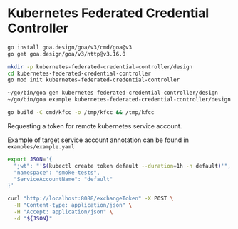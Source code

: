 # Kubernetes Federated Credential Controller

```bash
go install goa.design/goa/v3/cmd/goa@v3
go get goa.design/goa/v3/http@v3.16.0

mkdir -p kubernetes-federated-credential-controller/design
cd kubernetes-federated-credential-controller
go mod init kubernetes-federated-credential-controller

~/go/bin/goa gen kubernetes-federated-credential-controller/design
~/go/bin/goa example kubernetes-federated-credential-controller/design

go build -C cmd/kfcc -o /tmp/kfcc && /tmp/kfcc
```

Requesting a token for remote kubernetes service account.

Example of target service account annotation can be found in `examples/example.yaml`

```bash
export JSON='{
  "jwt": "'$(kubectl create token default --duration=1h -n default)'",
  "namespace": "smoke-tests",
  "ServiceAccountName": "default"
}'

curl "http://localhost:8088/exchangeToken" -X POST \
  -H "Content-type: application/json" \
  -H "Accept: application/json" \
  -d "${JSON}"
```
